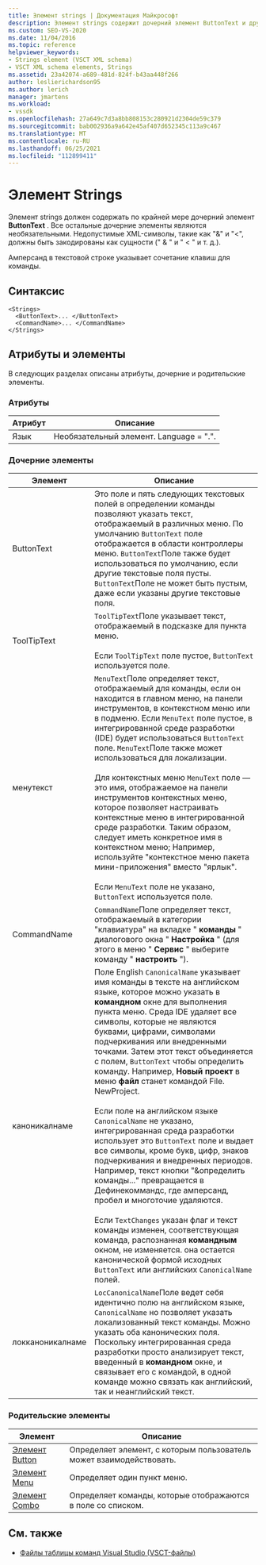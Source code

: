 ```yaml
---
title: Элемент strings | Документация Майкрософт
description: Элемент strings содержит дочерний элемент ButtonText и другие необязательные дочерние элементы. Амперсанд в текстовой строке указывает сочетание клавиш.
ms.custom: SEO-VS-2020
ms.date: 11/04/2016
ms.topic: reference
helpviewer_keywords:
- Strings element (VSCT XML schema)
- VSCT XML schema elements, Strings
ms.assetid: 23a42074-a689-481d-824f-b43aa448f266
author: leslierichardson95
ms.author: lerich
manager: jmartens
ms.workload:
- vssdk
ms.openlocfilehash: 27a649c7d3a8bb808153c280921d2304de59c379
ms.sourcegitcommit: bab002936a9a642e45af407d652345c113a9c467
ms.translationtype: MT
ms.contentlocale: ru-RU
ms.lasthandoff: 06/25/2021
ms.locfileid: "112899411"
---
```

# <a name="strings-element"></a>Элемент Strings
Элемент strings должен содержать по крайней мере дочерний элемент **ButtonText** . Все остальные дочерние элементы являются необязательными. Недопустимые XML-символы, такие как "&" и "<", должны быть закодированы как сущности (" &amp; " и " &lt; " и т. д.).

 Амперсанд в текстовой строке указывает сочетание клавиш для команды.

## <a name="syntax"></a>Синтаксис

```
<Strings>
  <ButtonText>... </ButtonText>
  <CommandName>... </CommandName>
</Strings>
```

## <a name="attributes-and-elements"></a>Атрибуты и элементы
 В следующих разделах описаны атрибуты, дочерние и родительские элементы.

### <a name="attributes"></a>Атрибуты

|Атрибут|Описание|
|---------------|-----------------|
|Язык|Необязательный элемент. Language = ".".|

### <a name="child-elements"></a>Дочерние элементы

|Элемент|Описание|
|-------------|-----------------|
|ButtonText|Это поле и пять следующих текстовых полей в определении команды позволяют указать текст, отображаемый в различных меню. По умолчанию `ButtonText` поле отображается в области контроллеры меню. `ButtonText`Поле также будет использоваться по умолчанию, если другие текстовые поля пусты. `ButtonText`Поле не может быть пустым, даже если указаны другие текстовые поля.|
|ToolTipText|`ToolTipText`Поле указывает текст, отображаемый в подсказке для пункта меню.<br /><br /> Если `ToolTipText` поле пустое, `ButtonText` используется поле.|
|менутекст|`MenuText`Поле определяет текст, отображаемый для команды, если он находится в главном меню, на панели инструментов, в контекстном меню или в подменю. Если `MenuText` поле пустое, в интегрированной среде разработки (IDE) будет использоваться `ButtonText` поле. `MenuText`Поле также может использоваться для локализации.<br /><br /> Для контекстных меню `MenuText` поле — это имя, отображаемое на панели инструментов контекстных меню, которое позволяет настраивать контекстные меню в интегрированной среде разработки. Таким образом, следует иметь конкретное имя в контекстном меню; Например, используйте "контекстное меню пакета мини-приложения" вместо "ярлык".<br /><br /> Если `MenuText` поле не указано, `ButtonText` используется поле.|
|CommandName|`CommandName`Поле определяет текст, отображаемый в категории "клавиатура" на вкладке " **команды** " диалогового окна " **Настройка** " (для этого в меню " **Сервис** " выберите команду " **настроить** ").|
|каноникалнаме|Поле English `CanonicalName` указывает имя команды в тексте на английском языке, которое можно указать в **командном** окне для выполнения пункта меню. Среда IDE удаляет все символы, которые не являются буквами, цифрами, символами подчеркивания или внедренными точками. Затем этот текст объединяется с полем, `ButtonText` чтобы определить команду. Например, **Новый проект** в меню **файл** станет командой File. NewProject.<br /><br /> Если поле на английском языке `CanonicalName` не указано, интегрированная среда разработки использует это `ButtonText` поле и выдает все символы, кроме букв, цифр, знаков подчеркивания и внедренных периодов. Например, текст кнопки "&определить команды..." превращается в Дефинекоммандс, где амперсанд, пробел и многоточие удаляются.<br /><br /> Если `TextChanges` указан флаг и текст команды изменен, соответствующая команда, распознанная **командным** окном, не изменяется. она остается канонической формой исходных `ButtonText` или английских `CanonicalName` полей.|
|локканоникалнаме|`LocCanonicalName`Поле ведет себя идентично полю на английском языке, `CanonicalName` но позволяет указать локализованный текст команды. Можно указать оба канонических поля. Поскольку интегрированная среда разработки просто анализирует текст, введенный в **командном** окне, и связывает его с командой, в одной команде можно связать как английский, так и неанглийский текст.|

### <a name="parent-elements"></a>Родительские элементы

|Элемент|Описание|
|-------------|-----------------|
|[Элемент Button](../extensibility/button-element.md)|Определяет элемент, с которым пользователь может взаимодействовать.|
|[Элемент Menu](../extensibility/menu-element.md)|Определяет один пункт меню.|
|[Элемент Combo](../extensibility/combo-element.md)|Определяет команды, которые отображаются в поле со списком.|

## <a name="see-also"></a>См. также
- [Файлы таблицы команд Visual Studio (VSCT-файлы)](../extensibility/internals/visual-studio-command-table-dot-vsct-files.md)
